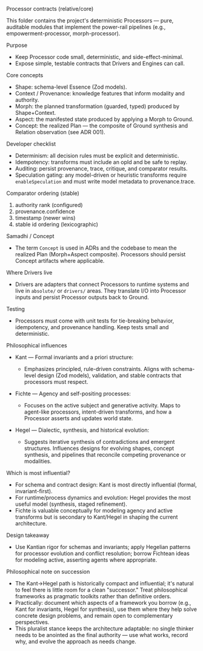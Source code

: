 Processor contracts (relative/core)

This folder contains the project's deterministic Processors — pure, auditable modules that implement the power-rail pipelines (e.g., empowerment-processor, morph-processor).

Purpose

- Keep Processor code small, deterministic, and side-effect-minimal.
- Expose simple, testable contracts that Drivers and Engines can call.

Core concepts

- Shape: schema-level Essence (Zod models).
- Context / Provenance: knowledge features that inform modality and authority.
- Morph: the planned transformation (guarded, typed) produced by Shape+Context.
- Aspect: the manifested state produced by applying a Morph to Ground.
- Concept: the realized Plan — the composite of Ground synthesis and Relation observation (see ADR 001).

Developer checklist

- Determinism: all decision rules must be explicit and deterministic.
- Idempotency: transforms must include an opId and be safe to replay.
- Auditing: persist provenance, trace, critique, and comparator results.
- Speculation gating: any model-driven or heuristic transforms require `enableSpeculation` and must write model metadata to provenance.trace.

Comparator ordering (stable)

1. authority rank (configured)
2. provenance.confidence
3. timestamp (newer wins)
4. stable id ordering (lexicographic)

Samadhi / Concept

- The term `Concept` is used in ADRs and the codebase to mean the realized Plan (Morph+Aspect composite). Processors should persist Concept artifacts where applicable.

Where Drivers live

- Drivers are adapters that connect Processors to runtime systems and live in `absolute/` or `drivers/` areas. They translate I/O into Processor inputs and persist Processor outputs back to Ground.

Testing

- Processors must come with unit tests for tie-breaking behavior, idempotency, and provenance handling. Keep tests small and deterministic.

Philosophical influences

- Kant — Formal invariants and a priori structure:
  - Emphasizes principled, rule-driven constraints. Aligns with schema-level design (Zod models), validation, and stable contracts that processors must respect.

- Fichte — Agency and self-positing processes:
  - Focuses on the active subject and generative activity. Maps to agent-like processors, intent-driven transforms, and how a Processor asserts and updates world state.

- Hegel — Dialectic, synthesis, and historical evolution:
  - Suggests iterative synthesis of contradictions and emergent structures. Influences designs for evolving shapes, concept synthesis, and pipelines that reconcile competing provenance or modalities.

Which is most influential?
- For schema and contract design: Kant is most directly influential (formal, invariant-first).
- For runtime/process dynamics and evolution: Hegel provides the most useful model (synthesis, staged refinement).
- Fichte is valuable conceptually for modeling agency and active transforms but is secondary to Kant/Hegel in shaping the current architecture.

Design takeaway
- Use Kantian rigor for schemas and invariants; apply Hegelian patterns for processor evolution and conflict resolution; borrow Fichtean ideas for modeling active, asserting agents where appropriate.

Philosophical note on succession
- The Kant→Hegel path is historically compact and influential; it's natural to feel there is little room for a clean "successor." Treat philosophical frameworks as pragmatic toolkits rather than definitive orders.
- Practically: document which aspects of a framework you borrow (e.g., Kant for invariants, Hegel for synthesis), use them where they help solve concrete design problems, and remain open to complementary perspectives.
- This pluralist stance keeps the architecture adaptable: no single thinker needs to be anointed as the final authority — use what works, record why, and evolve the approach as needs change.
